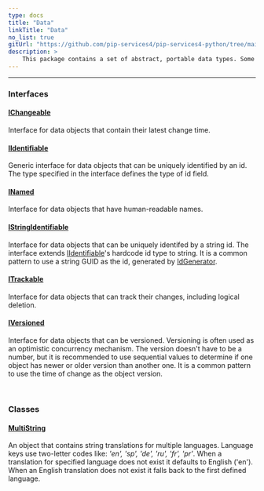 ```yaml
---
type: docs
title: "Data"
linkTitle: "Data"
no_list: true
gitUrl: "https://github.com/pip-services4/pip-services4-python/tree/main/pip-services4-data-python"
description: >
    This package contains a set of abstract, portable data types. Some examples are anytype, anyvalues, anyarrays, anymaps, and stringmaps. Many serializable classes are based on these data types. For example, the classes configmap, filtermaps and  connection parameters, which extend stringvaluemap. The package also includes several classes for working with data (E.g. data paging, filtering, GUIDs). 
---
```

---

<div class="module-body"> 

### Interfaces

#### [IChangeable](ichangeable)
Interface for data objects that contain their latest change time.

#### [IIdentifiable](iidentifiable)
Generic interface for data objects that can be uniquely identified by an id.
The type specified in the interface defines the type of id field.

#### [INamed](inamed)
Interface for data objects that have human-readable names.

#### [IStringIdentifiable](istring_identifiable)
Interface for data objects that can be uniquely identifed by a string id. 
The interface extends [IIdentifiable](iidentifiable)'s hardcode id type to string.
It is a common pattern to use a string GUID as the id, generated by [IdGenerator](id_generator).

#### [ITrackable](itrackable)
Interface for data objects that can track their changes, including logical deletion.

#### [IVersioned](iversioned)
Interface for data objects that can be versioned.
Versioning is often used as an optimistic concurrency mechanism. 
The version doesn't have to be a number, but it is recommended to use sequential
values to determine if one object has newer or older version than another one.
It is a common pattern to use the time of change as the object version.

<br>

### Classes

#### [MultiString](multi_string)
An object that contains string translations for multiple languages.
Language keys use two-letter codes like: *'en', 'sp', 'de', 'ru', 'fr', 'pr'*.
When a translation for specified language does not exist it defaults to English ('en').
When an English translation does not exist it falls back to the first defined language.

</div>

